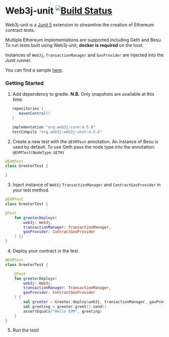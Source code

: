 # Web3j-unit [![Build Status](https://travis-ci.org/web3j/web3j-unit.svg?branch=master)](https://travis-ci.org/web3j/web3j-unit)

Web3j-unit is a [Junit 5](https://junit.org/junit5/docs/current/user-guide/) extension to streamline the creation of Ethereum contract tests.

Multiple Ethereum implementations are supported including Geth and Besu. To run tests built using Web3j-unit, **docker is required** on the host.

Instances of `Web3j`, `TransactionManager` and `GasProvider` are injected into the Junit runner.

You can find a sample [here](https://github.com/cfelde/web3j-unitexample).

### Getting Started

1. Add dependency to gradle. **N.B.** Only snapshots are available at this time.

```groovy
   repositories {
      mavenCentral()
   }

   implementation "org.web3j:core:4.5.8"
   testCompile "org.web3j:web3j-unit:4.5.8"
```

2. Create a new test with the `@EVMTest` annotation. An instance of Besu is used by default. To use Geth pass the node type into the annotation: `@EVMTest(NodeType.GETH)`

```kotlin
@EVMTest
class GreeterTest {

}
```

3. Inject instance of `Web3j` `TransactionManager` and `ContractGasProvider` in your test method.

```kotlin
@EVMTest
class GreeterTest {

@Test
    fun greeterDeploys(
        web3j: Web3j,
        transactionManager: TransactionManager,
        gasProvider: ContractGasProvider
    ) {}
}
```

4. Deploy your contract in the test.

```kotlin
@EVMTest
class GreeterTest {

    @Test
    fun greeterDeploys(
        web3j: Web3j,
        transactionManager: TransactionManager,
        gasProvider: ContractGasProvider
    ) {
        val greeter = Greeter.deploy(web3j, transactionManager, gasProvider, "Hello EVM").send()
        val greeting = greeter.greet().send()
        assertEquals("Hello EVM", greeting)
    }
}
```

5. Run the test!
